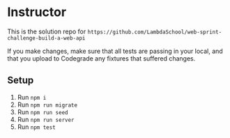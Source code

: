 # Instructor

This is the solution repo for `https://github.com/LambdaSchool/web-sprint-challenge-build-a-web-api`

If you make changes, make sure that all tests are passing in your local, and that you upload to Codegrade any fixtures that suffered changes.

## Setup

1. Run `npm i`
2. Run `npm run migrate`
3. Run `npm run seed`
4. Run `npm run server`
5. Run `npm test`
